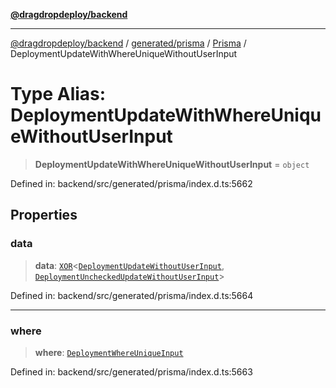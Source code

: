 [**@dragdropdeploy/backend**](../../../../../README.md)

***

[@dragdropdeploy/backend](../../../../../README.md) / [generated/prisma](../../../README.md) / [Prisma](../README.md) / DeploymentUpdateWithWhereUniqueWithoutUserInput

# Type Alias: DeploymentUpdateWithWhereUniqueWithoutUserInput

> **DeploymentUpdateWithWhereUniqueWithoutUserInput** = `object`

Defined in: backend/src/generated/prisma/index.d.ts:5662

## Properties

### data

> **data**: [`XOR`](XOR.md)\<[`DeploymentUpdateWithoutUserInput`](DeploymentUpdateWithoutUserInput.md), [`DeploymentUncheckedUpdateWithoutUserInput`](DeploymentUncheckedUpdateWithoutUserInput.md)\>

Defined in: backend/src/generated/prisma/index.d.ts:5664

***

### where

> **where**: [`DeploymentWhereUniqueInput`](DeploymentWhereUniqueInput.md)

Defined in: backend/src/generated/prisma/index.d.ts:5663
